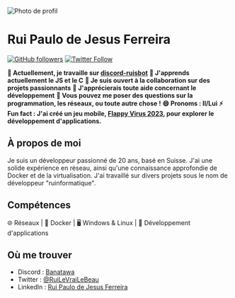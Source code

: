 ![Photo de profil](https://your-profile-image-url-here)

# **Rui Paulo de Jesus Ferreira**

[![GitHub followers](https://img.shields.io/github/followers/RPDJF?style=social&color=green)](https://github.com/RPDJF)
[![Twitter Follow](https://img.shields.io/twitter/follow/RuiLeVraiLeBeau?style=social&color=blue)](https://twitter.com/RuiLeVraiLeBeau)

**🔭 Actuellement, je travaille sur [discord-ruisbot](https://github.com/RPDJF/discord-ruisbot)**
**🌱 J'apprends actuellement le JS et le C**
**👯 Je suis ouvert à la collaboration sur des projets passionnants**
**🤔 J'apprécierais toute aide concernant le développement**
**💬 Vous pouvez me poser des questions sur la programmation, les réseaux, ou toute autre chose !**
**😄 Pronoms : Il/Lui**
**⚡ Fun fact : J'ai créé un jeu mobile, [Flappy Virus 2023](https://play.google.com/store/apps/details?id=ch.ruinformatique.fv23), pour explorer le développement d'applications.**

## **À propos de moi**
Je suis un développeur passionné de 20 ans, basé en Suisse. J'ai une solide expérience en réseau, ainsi qu'une connaissance approfondie de Docker et de la virtualisation. J'ai travaillé sur divers projets sous le nom de développeur "ruinformatique".

## **Compétences**
🌐 Réseaux | 🐳 Docker | 🖥️ Windows & Linux | 📱 Développement d'applications

## **Où me trouver**
- Discord : [Banatawa](https://discordapp.com/users/YourDiscordID)
- Twitter : [@RuiLeVraiLeBeau](https://twitter.com/RuiLeVraiLeBeau)
- LinkedIn : [Rui Paulo de Jesus Ferreira](https://ch.linkedin.com/in/rui-paulo-de-jesus-ferreira-813abb218)
